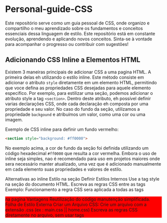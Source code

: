 # Personal-guide-CSS
Este repositório serve como um guia pessoal de CSS, onde organizo e compartilho o meu aprendizado sobre os fundamentos e conceitos essenciais dessa linguagem de estilo. Este repositório está em constante evolução, aprendendo e aplicando novos conceitos. Sinta-se à vontade para acompanhar o progresso ou contribuir com sugestões! 

## Adicionando CSS Inline a Elementos HTML
Existem 3 maneiras principais de adicionar CSS a uma pagina HTML. A primeira delas eh utilizando o estilo inline. Este método consiste em adicionar o atributo ``style`` diretamente em um elemento HTML, permitindo que voce defina as propriedades CSS desejadas para aquele elemento especifico.
Por exemplo, para estilizar uma seção, podemos adicionar o atributo style a tag ``<section>``.
Dentro deste atributo, eh possível definir varias declarações CSS, onde cada declaração eh composta por uma propriedade e seu valor. No caso do fundo da seção, utilizamos a propriedade ``backgound`` e atribuímos um valor, como uma cor ou uma imagem.

Exemplo de CSS inline para definir um fundo vermelho:
```html
<section style="background: #ff0000">
```

No exemplo acima, a cor de fundo da seção foi definida utilizando um código hexadecimal ``#ff0000`` que resulta a cor vermelha.
Embora o uso de inline seja simples, nao é recomendado para uso em projetos maiores onde sera necessário manter atualizado, uma vez que é adicionado manualmente em cada elemento suas propriedades e valores de estilo.


Alternativas ao inline
Estilo na seção <head>
Definir Estilos Internos
Use a tag style na seção <head> do documento HTML.
Escreva as regras CSS entre as tags <style>...</style>
Exemplo:
	<head>
		<style>
			section {
				background: #ff0000;
			}
		</style>
	</head>
Funcionamento
a regra CSS sera aplicada a todas as tags <section> na pagina
Vantagens
Reutilização do código
manutenção simplificada.
Folha de Estilo Externa
Criar um Arquivo CSS:
Crie um arquivo com a extensão .css (ex : main.css || home.css)
Escreva as regras CSS diretamente no arquivo, sem usar tags <style>
Exemplo (main.css)
	section {
		background: #ff000;
	}
Linkar o Arquivo no HTML:
Adicionando a tag <link> na seção <head> para conectar o arquivo CSS
Exemplo:
<head>
	<link rel="stylesheet" href="main.css">
</head>
Vantagens
Separação clara entre HTML e CSS
Reutilização em varias paginas
melhor performace (cache do navegador).
Comparação de Métodos
Método	Vatagens	Desvantagens
Estilo Inline	Simplicidade em elementos únicos	Difícil de manter e reutilizar
Estilo interno	Codigo centraliizado em um local no HTML	Nao reutilizavel entre paginas
Folha de estilo externa	Reutilização em varias paginas; separação clara entre HTML e CSS; melhor performance com cache.	
Recomendação nao poderia ser outra, sempre que possível utilize folhas de estilos externas para melhorar a organização, escalabilidade e performance do projeto.


### Estilos Adicionais e Fontes
O objetivo principal é melhorar o visual do site ajustando como fontes, cores, espaçamentos e aplicando estilos únicos para diferentes seções.

### Personalização de Fontes e Cores
**Alterando a Cor do Texto**
 1. Use a propriedade ``color`` para definir a cor do texto.
 2.  Exemplo:
 ```CSS
 h1 {
	 color: white;
}
```

**Alterando a Familia de Fontes**
1. Use a propriedade ``font-family`` para alterar a fonte.
2.  Opções:
	-  **Fontes padrão**: ``serif``, ``sans-serif``, ``monospace``.
	-  **Fontes Personalizadas** 
		- Utilize Google Fonts para importar novas fontes.
		- Exemplo  com Google Fonts:
			1. Adicione o link de importação no HTML
			``` html
			
			<link href="https://fonts.googleapis.com/css2?family=Anton&display=swap" rel="stylesheet">
```
			2. Aplique a font no CSS:
			```css
			h1 {
				font-family: 'Anton', sans-serif;
			}
```

### Estilização por seção 
para aplicar estilos únicos a diferentes seções, utilize seletores específicos:
1. Identifique as seções por **tags**, **classes**, ou **IDs**.
	Exemplo:
	``` css
	// exemplo por classes
	.header-sectrion {
		background: #ff0000;
		color: white;
	}
	.content-section {
		background: #008000;
		color: black;
	}
```

Cada seção tera um estilo único sem compartilhamento de propriedades.

### Utilizando o Google Fonts
1. Acesse o [Google Fonts](https://fonts.google.com)
2.  Escolha uma fonte desejada (ex: "Anton").
3. Copie o link de importação fornecido
4. Integre no HTML e utilize no CSS
```html
<head> 
	<link href="https://fonts.googleapis.com/css2?family=Anton&display=swap" rel="stylesheet">
</head>
```

### Considerando Espacamento

1. Ajuste espaçamento dentro e ao redor dos elementos com:
	- ``padding``: espaçamento interno
	- ``margin``: espaçamento externo.
2. Exemplo:
```css
.header-section {
	padding: 20px;
	margin: 0;
}
```

A personalização de fontes e cores melhora a estica do site.
O uso de estilos únicos para cada seção aumenta a flexibilidade do design.
Ferramentas como Google Fonts facilitam a importação de fontes personalizadas para qualquer projeto